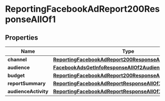 

# ReportingFacebookAdReport200ResponseAllOf1


## Properties

| Name | Type | Description | Notes |
|------------ | ------------- | ------------- | -------------|
|**channel** | [**ReportingFacebookAdReport200ResponseAllOf1Channel**](ReportingFacebookAdReport200ResponseAllOf1Channel.md) |  |  [optional] |
|**audience** | [**FacebookAdsGetInfoResponseAllOf2Audience**](FacebookAdsGetInfoResponseAllOf2Audience.md) |  |  [optional] |
|**budget** | [**ReportingFacebookAdReport200ResponseAllOf1Budget**](ReportingFacebookAdReport200ResponseAllOf1Budget.md) |  |  [optional] |
|**reportSummary** | [**ReportingFacebookAdReportResponseAllOf1ReportSummary**](ReportingFacebookAdReportResponseAllOf1ReportSummary.md) |  |  [optional] |
|**audienceActivity** | [**ReportingFacebookAdReportResponseAllOf1AudienceActivity**](ReportingFacebookAdReportResponseAllOf1AudienceActivity.md) |  |  [optional] |



